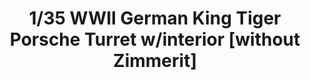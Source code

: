 ---
layout: product
title: "1/35 WWII German King Tiger Porsche Turret w/interior [without Zimmerit]"
price: "7000" 
desc: "Maketa"
img_path: "/assets/img/TAKO2074.webp"
brand: "N/A"
available: false
special_offer: false
new: false
soon: false
cat: "010000"
subcat: "010200"
subsubcat: "0N/A"
sifra: "TAKO2074"
popular: false
---